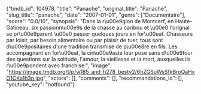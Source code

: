 {"tmdb_id": 104978, "title": "Panache", "original_title": "Panache", "slug_title": "panache", "date": "2007-01-01", "genre": ["Documentaire"], "score": "0.0/10", "synopsis": "Dans la r\u00e9gion de Montcerf, en Haute-Gatineau, six passionn\u00e9s de la chasse au caribou et \u00e0 l'orignal se pr\u00e9parent \u00e0 passer quelques jours en for\u00eat. Chasseurs par loisir, par besoin alimentaire ou par plaisir de tuer, tous sont d\u00e9positaires d'une tradition transmise de p\u00e8re en fils. Les accompagnant en for\u00eat, la cin\u00e9aste leur pose sans d\u00e9tour des questions sur la solitude, l'amour, la vieillesse et la mort, auxquelles ils r\u00e9pondent avec franchise.", "image": "https://image.tmdb.org/t/p/w185_and_h278_bestv2/6hZGSuWsSfkBroQaHxO1CKa1h3n.jpg", "actors": [], "comments": [], "recommandations_id": [], "youtube_key": "notfound"}